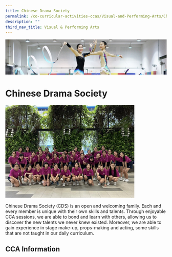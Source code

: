 ```yaml
---
title: Chinese Drama Society
permalink: /co-curricular-activities-ccas/Visual-and-Performing-Arts/Chinese-Drama-Society/
description: ""
third_nav_title: Visual & Performing Arts
---
```

![](/images/CCA.png)

Chinese Drama Society
=====================


<img src="/images/Chinese%20Drama%20Society.jpeg" style="width:80%">


Chinese Drama Society (CDS) is an open and welcoming family. Each and every member is unique with their own skills and talents. Through enjoyable CCA sessions, we are able to bond and learn with others, allowing us to discover the new talents we never knew existed. Moreover, we are able to gain experience in stage make-up, props-making and acting, some skills that are not taught in our daily curriculum.

CCA Information
---------------